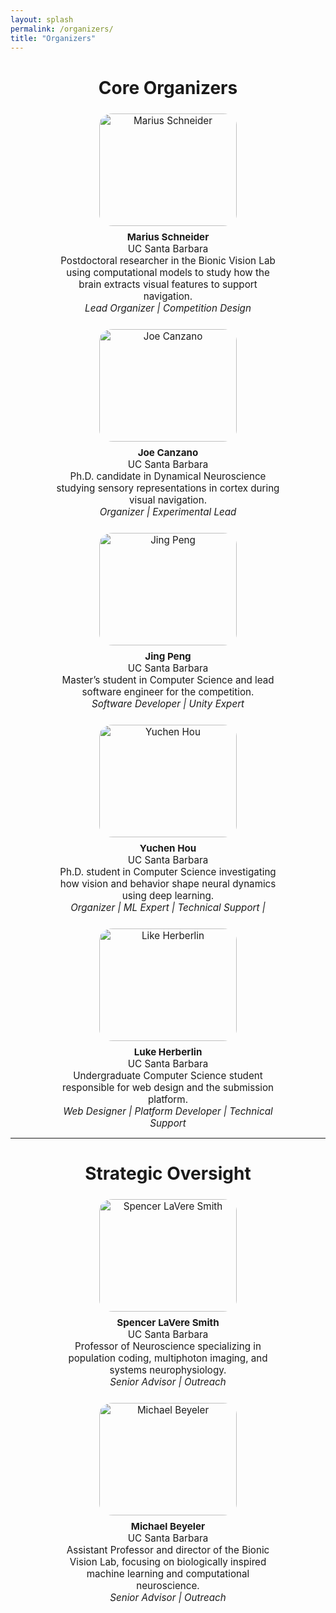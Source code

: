 ```yaml
---
layout: splash
permalink: /organizers/
title: "Organizers"
---
```

<style>
.organizer-photo {
  width: 220px;
  height: 180px;
  object-fit: cover;
  border-radius: 10%;
  margin-bottom: 0.5rem;
}
.organizers-grid { display: flex; flex-wrap: wrap; gap: 1.5rem; justify-content: space-around; margin-top: 1.5rem; }
.organizer-card { width: 360px; text-align: center; font-size: 0.95rem; }

</style>
<h1 style="text-align: center;">Core Organizers</h1> 

<div class="organizers-grid">
<!-- Marius -->
<div class="organizer-card">
  <img src="/assets/team/Marius.jpeg" alt="Marius Schneider" class="organizer-photo">
  <div class="organizer-info">
    <strong>Marius Schneider</strong><br>
    UC Santa Barbara<br>
    Postdoctoral researcher in the Bionic Vision Lab using computational models to study how the brain extracts visual features to support navigation.<br>
    <em>Lead Organizer | Competition Design</em>
  </div>
</div>

  <!-- Joe -->
<div class="organizer-card">
  <img src="/assets/team/Joe.png" alt="Joe Canzano" class="organizer-photo">
  <div class="organizer-info">
    <strong>Joe Canzano</strong><br>
    UC Santa Barbara<br>
    Ph.D. candidate in Dynamical Neuroscience studying sensory representations in cortex during visual navigation.<br>
    <em>Organizer | Experimental Lead</em>
  </div>
</div>

<!-- Jing -->
<div class="organizer-card">
  <img src="/assets/team/jing.jpg" alt="Jing Peng" class="organizer-photo">
  <div class="organizer-info">
    <strong>Jing Peng</strong><br>
    UC Santa Barbara<br>
    Master’s student in Computer Science and lead software engineer for the competition.<br>
    <em>Software Developer | Unity Expert</em>
  </div>
</div>

<!-- Yuchen -->
<div class="organizer-card">
  <img src="/assets/team/Yuchen.jpg" alt="Yuchen Hou" class="organizer-photo">
  <div class="organizer-info">
    <strong>Yuchen Hou</strong><br>
    UC Santa Barbara<br>
    Ph.D. student in Computer Science investigating how vision and behavior shape neural dynamics using deep learning.<br>
    <em>Organizer | ML Expert | Technical Support | </em>
  </div>
</div>

<!-- Luke -->
<div class="organizer-card">
  <img src="/assets/team/luke.jpg" alt="Like Herberlin" class="organizer-photo">
  <div class="organizer-info">
    <strong>Luke Herberlin</strong><br>
    UC Santa Barbara<br>
    Undergraduate Computer Science student responsible for web design and the submission platform.<br>
    <em>Web Designer | Platform Developer | Technical Support</em>
  </div>
</div>
</div>

***

<h1 style="text-align: center;">Strategic Oversight</h1> 

<div class="organizers-grid">

<!-- Spencer -->
<div class="organizer-card">
  <img src="/assets/team/spencer.jpg" alt="Spencer LaVere Smith" class="organizer-photo">
  <div class="organizer-info">
    <strong>Spencer LaVere Smith</strong><br>
    UC Santa Barbara<br>
    Professor of Neuroscience specializing in population coding, multiphoton imaging, and systems neurophysiology.<br>
    <em>Senior Advisor | Outreach</em>
  </div>
</div>

<!-- Michael -->
<div class="organizer-card">
  <img src="/assets/team/michael.png" alt="Michael Beyeler" class="organizer-photo">
  <div class="organizer-info">
    <strong>Michael Beyeler</strong><br>
    UC Santa Barbara<br>
    Assistant Professor and director of the Bionic Vision Lab, focusing on biologically inspired machine learning and computational neuroscience.<br>
    <em>Senior Advisor | Outreach</em>
  </div>
</div>

</div>
